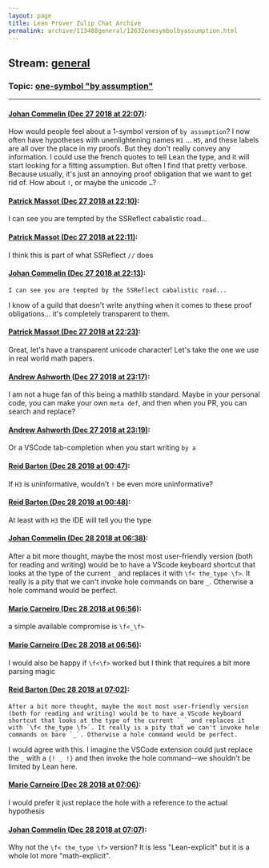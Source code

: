 ```yaml
---
layout: page
title: Lean Prover Zulip Chat Archive 
permalink: archive/113488general/12632onesymbolbyassumption.html
---
```


## Stream: [general](index.html)
### Topic: [one-symbol "by assumption"](12632onesymbolbyassumption.html)

---

#### [Johan Commelin (Dec 27 2018 at 22:07)](https://leanprover.zulipchat.com/#narrow/stream/113488-general/topic/one-symbol%20%22by%20assumption%22/near/152620996):
How would people feel about a 1-symbol version of `by assumption`? I now often have hypotheses with unenlightening names `H1` ... `H5`, and these labels are all over the place in my proofs. But they don't really convey any information. I could use the french quotes to tell Lean the type, and it will start looking for a fitting assumption. But often I find that pretty verbose. Because usually, it's just an annoying proof obligation that we want to get rid of. How about `!`, or maybe the unicode `…`?

#### [Patrick Massot (Dec 27 2018 at 22:10)](https://leanprover.zulipchat.com/#narrow/stream/113488-general/topic/one-symbol%20%22by%20assumption%22/near/152621153):
I can see you are tempted by the SSReflect cabalistic road...

#### [Patrick Massot (Dec 27 2018 at 22:11)](https://leanprover.zulipchat.com/#narrow/stream/113488-general/topic/one-symbol%20%22by%20assumption%22/near/152621161):
I think this is part of what SSReflect `//` does

#### [Johan Commelin (Dec 27 2018 at 22:13)](https://leanprover.zulipchat.com/#narrow/stream/113488-general/topic/one-symbol%20%22by%20assumption%22/near/152621256):
```quote
I can see you are tempted by the SSReflect cabalistic road...
```
 I know of a guild that doesn't write anything when it comes to these proof obligations... it's completely transparent to them.

#### [Patrick Massot (Dec 27 2018 at 22:23)](https://leanprover.zulipchat.com/#narrow/stream/113488-general/topic/one-symbol%20%22by%20assumption%22/near/152621713):
Great, let's have a transparent unicode character! Let's take the one we use in real world math papers.

#### [Andrew Ashworth (Dec 27 2018 at 23:17)](https://leanprover.zulipchat.com/#narrow/stream/113488-general/topic/one-symbol%20%22by%20assumption%22/near/152623829):
I am not a huge fan of this being a mathlib standard. Maybe in your personal code, you can make your own `meta def`, and then when you PR, you can search and replace?

#### [Andrew Ashworth (Dec 27 2018 at 23:19)](https://leanprover.zulipchat.com/#narrow/stream/113488-general/topic/one-symbol%20%22by%20assumption%22/near/152623896):
Or a VSCode tab-completion when you start writing `by a`

#### [Reid Barton (Dec 28 2018 at 00:47)](https://leanprover.zulipchat.com/#narrow/stream/113488-general/topic/one-symbol%20%22by%20assumption%22/near/152626746):
If `H3` is uninformative, wouldn't `!` be even more uninformative?

#### [Reid Barton (Dec 28 2018 at 00:48)](https://leanprover.zulipchat.com/#narrow/stream/113488-general/topic/one-symbol%20%22by%20assumption%22/near/152626787):
At least with `H3` the IDE will tell you the type

#### [Johan Commelin (Dec 28 2018 at 06:38)](https://leanprover.zulipchat.com/#narrow/stream/113488-general/topic/one-symbol%20%22by%20assumption%22/near/152637610):
After a bit more thought, maybe the most most user-friendly version (both for reading and writing) would be to have a VScode keyboard shortcut that looks at the type of the current `_` and replaces it with `\f< the_type \f>`. It really is a pity that we can't invoke hole commands on bare `_`. Otherwise a hole command would be perfect.

#### [Mario Carneiro (Dec 28 2018 at 06:56)](https://leanprover.zulipchat.com/#narrow/stream/113488-general/topic/one-symbol%20%22by%20assumption%22/near/152638100):
a simple available compromise is `\f<_\f>`

#### [Mario Carneiro (Dec 28 2018 at 06:56)](https://leanprover.zulipchat.com/#narrow/stream/113488-general/topic/one-symbol%20%22by%20assumption%22/near/152638105):
I would also be happy if `\f<\f>` worked but I think that requires a bit more parsing magic

#### [Reid Barton (Dec 28 2018 at 07:02)](https://leanprover.zulipchat.com/#narrow/stream/113488-general/topic/one-symbol%20%22by%20assumption%22/near/152638307):
```quote
After a bit more thought, maybe the most most user-friendly version (both for reading and writing) would be to have a VScode keyboard shortcut that looks at the type of the current `_` and replaces it with `\f< the_type \f>`. It really is a pity that we can't invoke hole commands on bare `_`. Otherwise a hole command would be perfect.
```
I would agree with this. I imagine the VSCode extension could just replace the `_` with a `{! _ !}` and then invoke the hole command--we shouldn't be limited by Lean here.

#### [Mario Carneiro (Dec 28 2018 at 07:06)](https://leanprover.zulipchat.com/#narrow/stream/113488-general/topic/one-symbol%20%22by%20assumption%22/near/152638439):
I would prefer it just replace the hole with a reference to the actual hypothesis

#### [Johan Commelin (Dec 28 2018 at 07:07)](https://leanprover.zulipchat.com/#narrow/stream/113488-general/topic/one-symbol%20%22by%20assumption%22/near/152638457):
Why not the `\f< the_type \f>` version? It is less "Lean-explicit" but it is a whole lot more "math-explicit".

